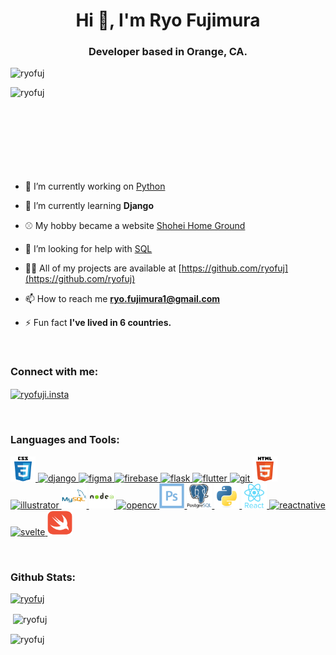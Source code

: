 <h1 align="center">Hi 👋, I'm Ryo Fujimura</h1>
<h3 align="center">Developer based in Orange, CA.</h3>

<p align="left"> 
  <img src="https://komarev.com/ghpvc/?username=ryofuj&label=Profile%20views&color=0e75b6&style=flat" alt="ryofuj" /> 
</p>
<p>
  <img align="left" src="https://github-readme-stats.vercel.app/api/top-langs?username=ryofuj&show_icons=true&locale=en&layout=compact" alt="ryofuj" />
</p>

<br>
<br>
<br>
<br>
<br>
<br>
<br>
<br>

<p align="left">

- 🔭 I’m currently working on [Python](https://github.com/ryofuj/CIS-275)

- 🌱 I’m currently learning **Django**

- ⚾️ My hobby became a website [Shohei Home Ground](shoheihomeground.com)

- 🤝 I’m looking for help with [SQL](https://github.com/ryofuj/CECS-323)

- 👨‍💻 All of my projects are available at [https://github.com/ryofuj](https://github.com/ryofuj)

- 📫 How to reach me **ryo.fujimura1@gmail.com**

- ⚡ Fun fact **I've lived in 6 countries.**
</p>
<br>
<h3 align="left">Connect with me:</h3>
<p align="left">
  <a href="https://instagram.com/ryofuji.insta" target="blank">
    <img align="center" src="https://raw.githubusercontent.com/rahuldkjain/github-profile-readme-generator/master/src/images/icons/Social/instagram.svg" alt="ryofuji.insta" height="30" width="40" />
  </a>
</p>
<br>
<h3 align="left">Languages and Tools:</h3>
<p align="left">
<a href="https://www.w3schools.com/css/" target="_blank" rel="noreferrer">
  <img src="https://raw.githubusercontent.com/devicons/devicon/master/icons/css3/css3-original-wordmark.svg" alt="css3" width="40" height="40"/>
</a>
<a href="https://www.djangoproject.com/" target="_blank" rel="noreferrer">
  <img src="https://cdn.worldvectorlogo.com/logos/django.svg" alt="django" width="40" height="40"/>
</a>
<a href="https://www.figma.com/" target="_blank" rel="noreferrer">
  <img src="https://www.vectorlogo.zone/logos/figma/figma-icon.svg" alt="figma" width="40" height="40"/>
</a>
<a href="https://firebase.google.com/" target="_blank" rel="noreferrer">
  <img src="https://www.vectorlogo.zone/logos/firebase/firebase-icon.svg" alt="firebase" width="40" height="40"/>
</a>
<a href="https://flask.palletsprojects.com/" target="_blank" rel="noreferrer">
  <img src="https://www.vectorlogo.zone/logos/pocoo_flask/pocoo_flask-icon.svg" alt="flask" width="40" height="40"/>
</a>
<a href="https://flutter.dev" target="_blank" rel="noreferrer">
  <img src="https://www.vectorlogo.zone/logos/flutterio/flutterio-icon.svg" alt="flutter" width="40" height="40"/>
</a>
<a href="https://git-scm.com/" target="_blank" rel="noreferrer">
  <img src="https://www.vectorlogo.zone/logos/git-scm/git-scm-icon.svg" alt="git" width="40" height="40"/>
</a>
<a href="https://www.w3.org/html/" target="_blank" rel="noreferrer"> 
  <img src="https://raw.githubusercontent.com/devicons/devicon/master/icons/html5/html5-original-wordmark.svg" alt="html5" width="40" height="40"/> 
</a> 
<a href="https://www.adobe.com/in/products/illustrator.html" target="_blank" rel="noreferrer"> 
  <img src="https://www.vectorlogo.zone/logos/adobe_illustrator/adobe_illustrator-icon.svg" alt="illustrator" width="40" height="40"/> 
</a> 
<a href="https://www.mysql.com/" target="_blank" rel="noreferrer"> 
  <img src="https://raw.githubusercontent.com/devicons/devicon/master/icons/mysql/mysql-original-wordmark.svg" alt="mysql" width="40" height="40"/> 
</a> 
<a href="https://nodejs.org" target="_blank" rel="noreferrer"> 
  <img src="https://raw.githubusercontent.com/devicons/devicon/master/icons/nodejs/nodejs-original-wordmark.svg" alt="nodejs" width="40" height="40"/> 
</a> 
<a href="https://opencv.org/" target="_blank" rel="noreferrer"> 
  <img src="https://www.vectorlogo.zone/logos/opencv/opencv-icon.svg" alt="opencv" width="40" height="40"/> 
</a> 
<a href="https://www.photoshop.com/en" target="_blank" rel="noreferrer"> 
  <img src="https://raw.githubusercontent.com/devicons/devicon/master/icons/photoshop/photoshop-line.svg" alt="photoshop" width="40" height="40"/> 
</a> 
<a href="https://www.postgresql.org" target="_blank" rel="noreferrer"> 
  <img src="https://raw.githubusercontent.com/devicons/devicon/master/icons/postgresql/postgresql-original-wordmark.svg" alt="postgresql" width="40" height="40"/> 
</a> 
<a href="https://www.python.org" target="_blank" rel="noreferrer"> 
  <img src="https://raw.githubusercontent.com/devicons/devicon/master/icons/python/python-original.svg" alt="python" width="40" height="40"/> 
</a> 
<a href="https://reactjs.org/" target="_blank" rel="noreferrer"> 
  <img src="https://raw.githubusercontent.com/devicons/devicon/master/icons/react/react-original-wordmark.svg" alt="react" width="40" height="40"/> 
</a>
<a href="https://reactnative.dev/" target="_blank" rel="noreferrer"> 
  <img src="https://reactnative.dev/img/header_logo.svg" alt="reactnative" width="40" height="40"/> 
</a> 
<a href="https://svelte.dev" target="_blank" rel="noreferrer"> 
  <img src="https://upload.wikimedia.org/wikipedia/commons/1/1b/Svelte_Logo.svg" alt="svelte" width="40" height="40"/> 
</a> 
<a href="https://developer.apple.com/swift/" target="_blank" rel="noreferrer"> 
  <img src="https://raw.githubusercontent.com/devicons/devicon/master/icons/swift/swift-original.svg" alt="swift" width="40" height="40"/> 
</a> 
</p>
<br>
<h3 align="left">Github Stats:</h3>
<p align="left"> <a href="https://github.com/ryo-ma/github-profile-trophy">
  <img src="https://github-profile-trophy.vercel.app/?username=ryofuj" alt="ryofuj" />
  </a> 
</p>

<p>&nbsp;<img align="center" src="https://github-readme-stats.vercel.app/api?username=ryofuj&show_icons=true&locale=en" alt="ryofuj" /></p>

<p><img align="center" src="https://github-readme-streak-stats.herokuapp.com/?user=ryofuj&" alt="ryofuj" /></p>


